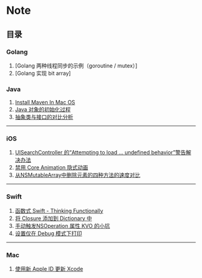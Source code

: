 # Note

## 目录

### Golang

1. [Golang 两种线程同步的示例（goroutine / mutex）]
2. [Golang 实现 bit array]

### Java

1. [Install Maven In Mac OS](https://github.com/FundiJet/Note/blob/master/Java/Install%20Maven%20In%20Mac%20OS.md)
2. [Java 对象的初始化过程](https://github.com/FundiJet/Note/blob/master/Java/Java%20%E5%AF%B9%E8%B1%A1%E7%9A%84%E5%88%9D%E5%A7%8B%E5%8C%96%E8%BF%87%E7%A8%8B.md)
3. [抽象类与接口的对比分析](https://github.com/FundiJet/Note/blob/master/Java/%E6%8A%BD%E8%B1%A1%E7%B1%BB%E4%B8%8E%E6%8E%A5%E5%8F%A3%E7%9A%84%E5%AF%B9%E6%AF%94%E5%88%86%E6%9E%90.md)

------

### iOS

1. [UISearchController 的“Attempting to load ... undefined behavior”警告解决办法](https://github.com/FundiJet/Note/blob/master/iOS/UISearchController%20%E7%9A%84%E2%80%9CAttempting%20to%20load%20...%20undefined%20behavior%E2%80%9D%E8%AD%A6%E5%91%8A%E8%A7%A3%E5%86%B3%E5%8A%9E%E6%B3%95.md)
2. [禁用 Core Animation 隐式动画](https://github.com/FundiJet/Note/blob/master/iOS/%E7%A6%81%E7%94%A8%20Core%20Animation%20%E9%9A%90%E5%BC%8F%E5%8A%A8%E7%94%BB.md)
3. [从NSMutableArray中删除元素的四种方法的速度对比](https://github.com/FundiJet/Note/blob/master/iOS/%E4%BB%8ENSMutableArray%E4%B8%AD%E5%88%A0%E9%99%A4%E5%85%83%E7%B4%A0%E7%9A%84%E5%9B%9B%E7%A7%8D%E6%96%B9%E6%B3%95%E7%9A%84%E9%80%9F%E5%BA%A6%E5%AF%B9%E6%AF%94.md)

-----

### Swift

1. [函数式 Swift - Thinking Functionally](https://github.com/FundiJet/Note/blob/master/Swift/%E5%87%BD%E6%95%B0%E5%BC%8F%20Swift%20-%20Thinking%20Functionally.md)
2. [将 Closure 添加到 Dictionary 中](https://github.com/FundiJet/Note/blob/master/Swift/%E5%B0%86%20Closure%20%E6%B7%BB%E5%8A%A0%E5%88%B0%20Dictionary%20%E4%B8%AD.md)
3. [手动触发NSOperation 属性 KVO 的小坑](https://github.com/FundiJet/Note/blob/master/Swift/%E6%89%8B%E5%8A%A8%E8%A7%A6%E5%8F%91NSOperation%20%E5%B1%9E%E6%80%A7%20KVO%20%E7%9A%84%E5%B0%8F%E5%9D%91%20.md)
4. [设置仅在 Debug 模式下打印](https://github.com/FundiJet/Note/blob/master/Swift/%E8%AE%BE%E7%BD%AE%E4%BB%85%E5%9C%A8%20Debug%20%E6%A8%A1%E5%BC%8F%E4%B8%8B%E6%89%93%E5%8D%B0.md)

------

### Mac

1. [使用新 Apple ID 更新 Xcode](https://github.com/FundiJet/Note/blob/master/Mac/%E4%BD%BF%E7%94%A8%E6%96%B0%20Apple%20ID%20%E6%9B%B4%E6%96%B0%20Xcode.md)



